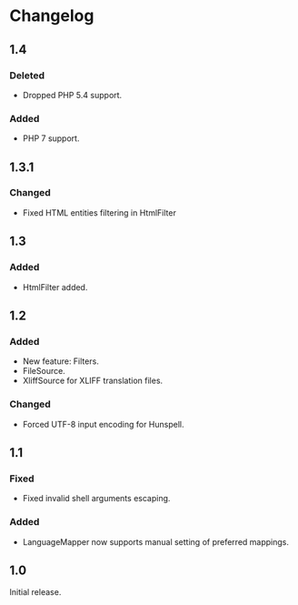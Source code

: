 # Changelog

## 1.4

### Deleted

- Dropped PHP 5.4 support.

### Added

- PHP 7 support.


## 1.3.1

### Changed

- Fixed HTML entities filtering in HtmlFilter


## 1.3

### Added

- HtmlFilter added.


## 1.2

### Added

- New feature: Filters.
- FileSource.
- XliffSource for XLIFF translation files.

### Changed

- Forced UTF-8 input encoding for Hunspell.


## 1.1

### Fixed

- Fixed invalid shell arguments escaping.

### Added

- LanguageMapper now supports manual setting of preferred mappings.


## 1.0

Initial release.
